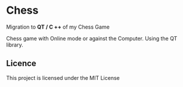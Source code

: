# Chess

Migration to **QT / C ++** of my Chess Game

Chess game with Online mode or against the Computer. Using the QT library.

## Licence 

This project is licensed under the MIT License 
